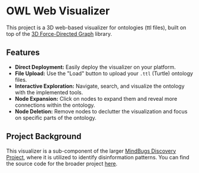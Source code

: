 # OWL Web Visualizer

This project is a 3D web-based visualizer for ontologies (ttl files), built on top of the [3D Force-Directed Graph](https://github.com/vasturiano/3d-force-graph) library.

## Features

- **Direct Deployment:** Easily deploy the visualizer on your platform.
- **File Upload:** Use the "Load" button to upload your `.ttl` (Turtle) ontology files.
- **Interactive Exploration:** Navigate, search, and visualize the ontology with the implemented tools.
- **Node Expansion:** Click on nodes to expand them and reveal more connections within the ontology.
- **Node Deletion:** Remove nodes to declutter the visualization and focus on specific parts of the ontology.

## Project Background

This visualizer is a sub-component of the larger [MindBugs Discovery Project](https://discovery.mindbugs.ro/), 
where it is utilized to identify disinformation patterns. You can find the source code for the broader project [here](https://github.com/cheresioana/kg_repo).
